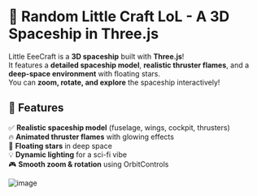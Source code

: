 # 🚀 Random Little Craft LoL - A 3D Spaceship in Three.js

Little EeeCraft is a **3D spaceship** built with **Three.js**!  
It features a **detailed spaceship model**, **realistic thruster flames**, and a **deep-space environment** with floating stars.  
You can **zoom, rotate, and explore** the spaceship interactively!

## 🌟 Features
✅ **Realistic spaceship model** (fuselage, wings, cockpit, thrusters)  
🔥 **Animated thruster flames** with glowing effects  
🌌 **Floating stars** in deep space  
💡 **Dynamic lighting** for a sci-fi vibe  
🎮 **Smooth zoom & rotation** using OrbitControls  

![image](https://github.com/user-attachments/assets/cb6d6e05-3129-4bf8-9143-71ecf018ff6d)
